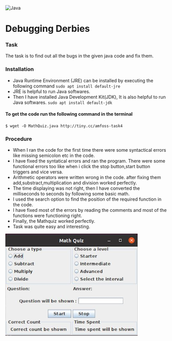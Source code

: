    ![Java](https://img.shields.io/badge/-Java-green)
# Debugging Derbies

### Task
The task is to find out all the bugs in the given java code and fix them.

### Installation

* Java Runtime Environment (JRE) can be installed by executing the following command
` sudo apt install default-jre `
* JRE is helpful to run Java softwares.
* Then I have installed Java Development Kit(JDK), It is also helpful to run Java softwares.
` sudo apt install default-jdk `

#### To get the code run the following command in the terminal
`$ wget -O MathQuiz.java http://tiny.cc/amfoss-task4`

### Procedure
* When I ran the code for the first time there were some syntactical errors like missing semicolon etc in the code.
* I have fixed the syntatical errors and ran the program. There were some functional errors too like when i click the stop button,start button triggers and vice versa.
* Arithmetic operators were written wrong in the code. after fixing them add,substract,multiplication and division worked perfectly.
* The time displaying was not right, then I have converted the milliseconds to seconds by following some basic math.
* I used the search option to find the position of the required function in the code.
* I have fixed most of the errors by reading the comments and most of the functions were functioning right.
* Finally, the Mathquiz worked perfectly.
* Task was quite easy and interesting.

![MathQuiz](https://github.com/adarshreddy-g/amfoss-tasks/blob/master/task-04/dderb.JPG?raw=true)

  
